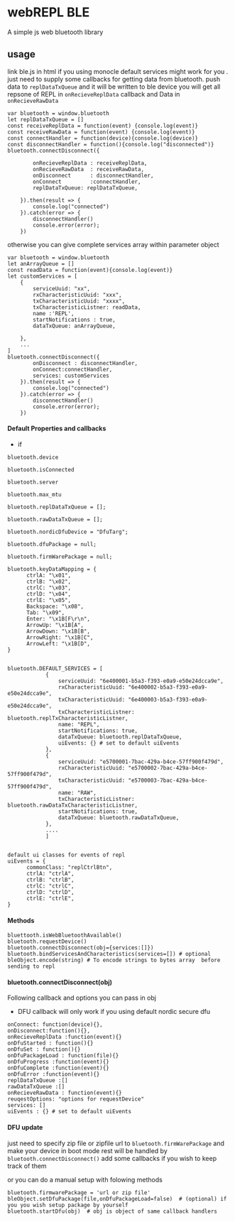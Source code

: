 # webREPL BLE
A simple js web bluetooth library
## usage
link ble.js in html
if you using monocle default services might work for you . just need to supply some callbacks for getting data from bluetooth.
push data to ```replDataTxQueue``` and it will be written to ble device
you will get all repsone of REPL in ```onRecieveReplData``` callback and Data  in ```onRecieveRawData```
```
var bluetooth = window.bluetooth
let replDataTxQueue = []
const receiveReplData = function(event) {console.log(event)}
const receiveRawData = function(event) {console.log(event)}
const connectHandler = function(device){console.log(device)}
const disconnectHandler = function(){console.log("disconnected")}
bluetooth.connectDisconnect({

        onRecieveReplData : receiveReplData,
        onRecieveRawData  : receiveRawData,
        onDisconnect      : disconnectHandler,
        onConnect         :connectHandler,
        replDataTxQueue: replDataTxQueue,

    }).then(result => {
        console.log("connected")
    }).catch(error => {
        disconnectHandler()
        console.error(error);
    })
```
otherwise you can give complete services array within parameter object
```
var bluetooth = window.bluetooth
let anArrayQueue = []
const readData = function(event){console.log(event)}
let customServices = [
    { 
        serviceUuid: "xx",
        rxCharacteristicUuid: "xxx",
        txCharacteristicUuid: "xxxx",
        txCharacteristicListner: readData,
        name :'REPL',
        startNotifications : true,
        dataTxQueue: anArrayQueue,

    },
    ...
]
bluetooth.connectDisconnect({
        onDisconnect : disconnectHandler,
        onConnect:connectHandler,
        services: customServices
    }).then(result => {
        console.log("connected")
    }).catch(error => {
        disconnectHandler()
        console.error(error);
    })
```
#### Default Properties and callbacks
- if 
``` 
bluetooth.device

bluetooth.isConnected

bluetooth.server

bluetooth.max_mtu

bluetooth.replDataTxQueue = [];

bluetooth.rawDataTxQueue = [];

bluetooth.nordicDfuDevice = "DfuTarg";

bluetooth.dfuPackage = null;

bluetooth.firmWarePackage = null;

bluetooth.keyDataMapping = {
      ctrlA: "\x01",
      ctrlB: "\x02",
      ctrlC: "\x03",
      ctrlD: "\x04",
      ctrlE: "\x05",
      Backspace: "\x08",
      Tab: "\x09",
      Enter: "\x1B[F\r\n",
      ArrowUp: "\x1B[A",
      ArrowDown: "\x1B[B",
      ArrowRight: "\x1B[C",
      ArrowLeft: "\x1B[D",
}


bluetooth.DEFAULT_SERVICES = [
            {
                serviceUuid: "6e400001-b5a3-f393-e0a9-e50e24dcca9e",
                rxCharacteristicUuid: "6e400002-b5a3-f393-e0a9-e50e24dcca9e",
                txCharacteristicUuid: "6e400003-b5a3-f393-e0a9-e50e24dcca9e",
                txCharacteristicListner: bluetooth.replTxCharacteristicListner,
                name: "REPL",
                startNotifications: true,
                dataTxQueue: bluetooth.replDataTxQueue,
                uiEvents: {} # set to default uiEvents
            },
            {
                serviceUuid: "e5700001-7bac-429a-b4ce-57ff900f479d",
                rxCharacteristicUuid: "e5700002-7bac-429a-b4ce-57ff900f479d",
                txCharacteristicUuid: "e5700003-7bac-429a-b4ce-57ff900f479d",
                name: "RAW",
                txCharacteristicListner: bluetooth.rawDataTxCharacteristicListner,
                startNotifications: true,
                dataTxQueue: bluetooth.rawDataTxQueue,
            },
            ....
            ]


default ui classes for events of repl 
uiEvents = {
      commonClass: "replCtrlBtn",
      ctrlA: "ctrlA",
      ctrlB: "ctrlB",
      ctrlC: "ctrlC",
      ctrlD: "ctrlD",
      ctrlE: "ctrlE",
}

```
#### Methods
```
bluettooth.isWebBluetoothAvailable()
bluetooth.requestDevice()
bluetooth.connectDisconnect(obj={services:[]})
bluetooth.bindServicesAndCharacteristics(services=[]) # optional
bleObject.encode(string) # To encode strings to bytes array  before sending to repl
```

#### bluetooth.connectDisconnect(obj)
Following callback and options you can pass in obj
- DFU callback will only work if you using default nordic secure dfu
```
onConnect: function(device){},
onDisconnect:function(){},
onRecieveReplData :function(event){}
onDfuStarted : function(){}
onDfuSet : function(){}
onDfuPackageLoad : function(file){}
onDfuProgress :function(event){}
onDfuComplete :function(event){}
onDfuError :function(event){}
replDataTxQueue :[]
rawDataTxQueue :[]
onRecieveRawData : function(event){}
reuqestOptions: "options for requestDevice"
services: []
uiEvents : {} # set to default uiEvents

```

#### DFU update
just need to specify zip file or zipfile url to ```bluetooth.firmWarePackage``` and make your device in boot mode rest will be handled by ```bluetooth.connectDisconnect()``` add some callbacks if you wish to keep track of them

or you can do a manual setup with folowing methods

```
bluetooth.firmwarePackage = 'url or zip file'
bleObject.setDfuPackage(file,onDfuPackageLoad=false)  # (optional) if you you wish setup package by yourself
bluetooth.startDfu(obj)  # obj is object of same callback handlers
```
